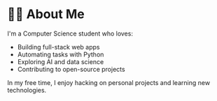 # 👨‍💻 About Me

I'm a Computer Science student who loves:

- Building full-stack web apps
- Automating tasks with Python
- Exploring AI and data science
- Contributing to open-source projects

In my free time, I enjoy hacking on personal projects and learning new technologies.
